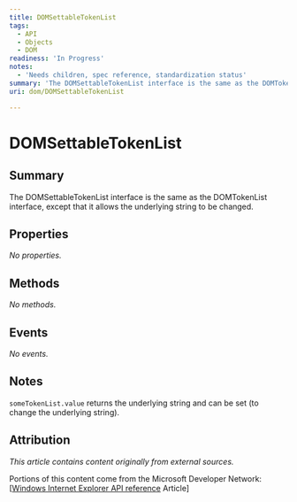 ```yaml
---
title: DOMSettableTokenList
tags:
  - API
  - Objects
  - DOM
readiness: 'In Progress'
notes:
  - 'Needs children, spec reference, standardization status'
summary: 'The DOMSettableTokenList interface is the same as the DOMTokenList interface, except that it allows the underlying string to be changed.'
uri: dom/DOMSettableTokenList

---
```

# DOMSettableTokenList

## Summary

The DOMSettableTokenList interface is the same as the DOMTokenList interface, except that it allows the underlying string to be changed.

## Properties

*No properties.*

## Methods

*No methods.*

## Events

*No events.*

## Notes

`someTokenList.value` returns the underlying string and can be set (to change the underlying string).

## Attribution

*This article contains content originally from external sources.*

Portions of this content come from the Microsoft Developer Network: [[Windows Internet Explorer API reference](http://msdn.microsoft.com/en-us/library/ie/hh828809%28v=vs.85%29.aspx) Article]

